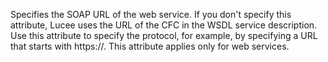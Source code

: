 Specifies the SOAP URL of the web service. If you don't specify this attribute, Lucee uses the URL of the CFC in the WSDL service description.
			Use this attribute to specify the protocol, for example, by specifying a URL that starts with https://. This attribute applies only for web services.